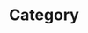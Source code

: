 ---
title: "Category"
layout: categories
permalink: /categories/
author_profile: true
sidebar_main: true
entries_layout: grid
---